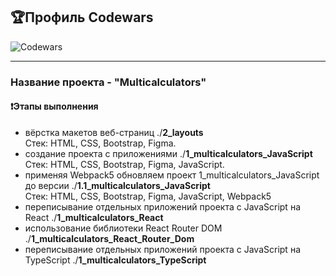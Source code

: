 ## :trophy:Профиль Codewars
![Codewars](https://github.r2v.ch/codewars?user=MikaBerza&hide_clan=true&top_languages=true&stroke=%23b362ff)

---

### Название проекта - "Multicalculators"

#### :heavy_exclamation_mark:Этапы выполнения

- вёрстка макетов веб-страниц ./**2_layouts**  
  Стек: HTML, CSS, Bootstrap, Figma.  
- создание проекта с приложениями ./**1_multicalculators_JavaScript**  
  Стек: HTML, CSS, Bootstrap, Figma, JavaScript.  
- применяя Webpack5 обновляем проект 1_multicalculators_JavaScript до версии ./**1.1_multicalculators_JavaScript**  
  Стек: HTML, CSS, Bootstrap, Figma, JavaScript, Webpack5  
- переписывание отдельных приложений проекта с JavaScript на React ./**1_multicalculators_React**    
- использование библиотеки React Router DOM ./**1_multicalculators_React_Router_Dom**    
- переписывание отдельных приложений проекта с JavaScript на TypeScript ./**1_multicalculators_TypeScript**    
